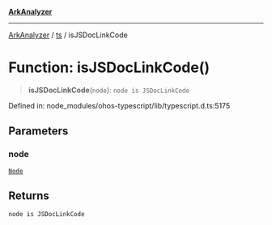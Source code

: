 [**ArkAnalyzer**](../../../../README.md)

***

[ArkAnalyzer](../../../../globals.md) / [ts](../README.md) / isJSDocLinkCode

# Function: isJSDocLinkCode()

> **isJSDocLinkCode**(`node`): `node is JSDocLinkCode`

Defined in: node\_modules/ohos-typescript/lib/typescript.d.ts:5175

## Parameters

### node

[`Node`](../interfaces/Node.md)

## Returns

`node is JSDocLinkCode`
